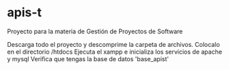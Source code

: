 # apis-t
Proyecto para la materia de Gestión de Proyectos de Software

Descarga todo el proyecto y descomprime la carpeta de archivos. 
Colocalo en el directorio /htdocs 
Ejecuta el xampp e inicializa los servicios de apache y mysql 
Verifica que tengas la base de datos 'base_apist'
